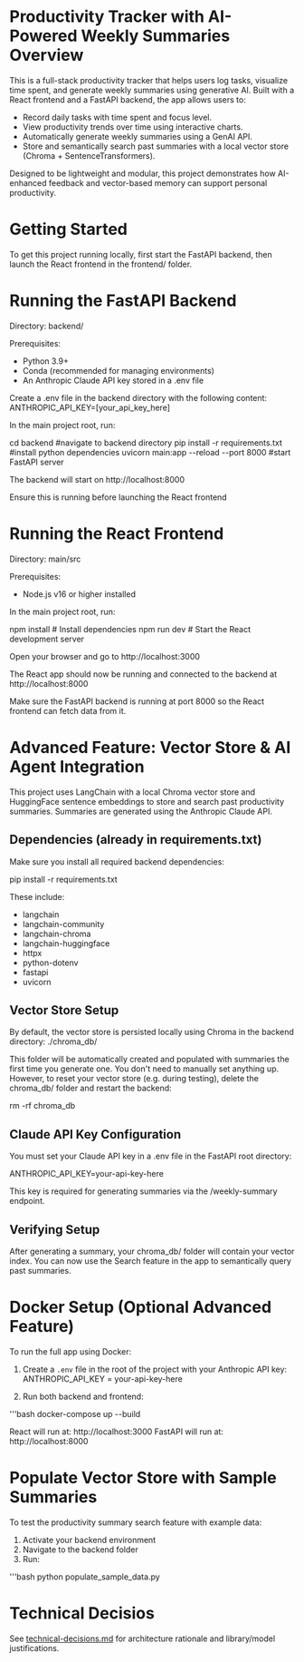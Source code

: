 # Productivity Tracker with AI-Powered Weekly Summaries Overview
This is a full-stack productivity tracker that helps users log tasks, visualize time spent, and generate weekly summaries using generative AI. Built with a React frontend and a FastAPI backend, the app allows users to:
- Record daily tasks with time spent and focus level.
- View productivity trends over time using interactive charts.
- Automatically generate weekly summaries using a GenAI API.
- Store and semantically search past summaries with a local vector store (Chroma + SentenceTransformers).

Designed to be lightweight and modular, this project demonstrates how AI-enhanced feedback and vector-based memory can support personal productivity.

# Getting Started
To get this project running locally, first start the FastAPI backend, then launch the React frontend in the frontend/ folder.

# Running the FastAPI Backend
Directory: backend/

Prerequisites:
- Python 3.9+
- Conda (recommended for managing environments)
- An Anthropic Claude API key stored in a .env file

Create a .env file in the backend directory with the following content:
ANTHROPIC_API_KEY=[your_api_key_here]

In the main project root, run:

cd backend #navigate to backend directory
pip install -r requirements.txt #install python dependencies
uvicorn main:app --reload --port 8000 #start FastAPI server


The backend will start on http://localhost:8000

Ensure this is running before launching the React frontend

# Running the React Frontend
Directory: main/src

Prerequisites:
- Node.js v16 or higher installed

In the main project root, run:

npm install       # Install dependencies
npm run dev       # Start the React development server


Open your browser and go to http://localhost:3000

The React app should now be running and connected to the backend at http://localhost:8000

Make sure the FastAPI backend is running at port 8000 so the React frontend can fetch data from it.

# Advanced Feature: Vector Store & AI Agent Integration
This project uses LangChain with a local Chroma vector store and HuggingFace sentence embeddings to store and search past productivity summaries. Summaries are generated using the Anthropic Claude API.

## Dependencies (already in requirements.txt)
Make sure you install all required backend dependencies:

pip install -r requirements.txt


These include:
- langchain
- langchain-community
- langchain-chroma
- langchain-huggingface
- httpx
- python-dotenv
- fastapi
- uvicorn

## Vector Store Setup
By default, the vector store is persisted locally using Chroma in the backend directory: ./chroma_db/

This folder will be automatically created and populated with summaries the first time you generate one. You don't need to manually set anything up. However, to reset your vector store (e.g. during testing), delete the chroma_db/ folder and restart the backend:

rm -rf chroma_db


## Claude API Key Configuration
You must set your Claude API key in a .env file in the FastAPI root directory:

ANTHROPIC_API_KEY=your-api-key-here


This key is required for generating summaries via the /weekly-summary endpoint.

## Verifying Setup
After generating a summary, your chroma_db/ folder will contain your vector index. You can now use the Search feature in the app to semantically query past summaries.


# Docker Setup (Optional Advanced Feature)

To run the full app using Docker:

1. Create a `.env` file in the root of the project with your Anthropic API key: ANTHROPIC_API_KEY = your-api-key-here

2. Run both backend and frontend:

'''bash
docker-compose up --build


React will run at: http://localhost:3000
FastAPI will run at: http://localhost:8000

# Populate Vector Store with Sample Summaries
To test the productivity summary search feature with example data:

1. Activate your backend environment
2. Navigate to the backend folder
3. Run:

'''bash
python populate_sample_data.py


# Technical Decisios
See [technical-decisions.md](./technical-decisions.md) for architecture rationale and library/model justifications.



